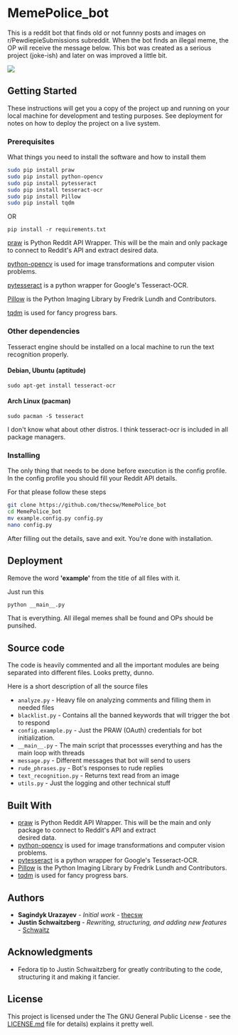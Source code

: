 # MemePolice_bot

This is a reddit bot that finds old or not funnny posts and images on r/PewdiepieSubmissions subreddit. When the bot finds an illegal meme, the OP will receive the message below. This bot was created as a serious project (joke-ish) and later on was improved a little bit. 

<img src="https://i.imgur.com/DFdBGql.png">

## Getting Started

These instructions will get you a copy of the project up and running on your local machine for development and testing purposes. See deployment for notes on how to deploy the project on a live system.

### Prerequisites

What things you need to install the software and how to install them

```bash
sudo pip install praw
sudo pip install python-opencv
sudo pip install pytesseract
sudo pip install tesseract-ocr
sudo pip install Pillow
sudo pip install tqdm
```

OR

```
pip install -r requirements.txt
```

[praw](https://github.com/praw-dev/praw) is Python Reddit API Wrapper. This will be the main and only package to connect to Reddit's API and extract desired data.

[python-opencv](https://pypi.python.org/pypi/opencv-python) is used for image transformations and computer vision problems.

[pytesseract](https://pypi.python.org/pypi/pytesseract) is a python wrapper for Google's Tesseract-OCR.

[Pillow](https://pillow.readthedocs.io/en/latest/) is the Python Imaging Library by Fredrik Lundh and Contributors.

[tqdm](https://pypi.python.org/pypi/tqdm) is used for fancy progress bars.

### Other dependencies

Tesseract engine should be installed on a local machine to run the text recognition properly.

#### Debian, Ubuntu (aptitude)
```
sudo apt-get install tesseract-ocr
```

#### Arch Linux (pacman)

```
sudo pacman -S tesseract
```

I don't know what about other distros. I think tesseract-ocr is included in all package managers.

### Installing

The only thing that needs to be done before execution is the config profile. In the config profile you should fill your Reddit API details.

For that please follow these steps

```bash
git clone https://github.com/thecsw/MemePolice_bot
cd MemePolice_bot
mv example.config.py config.py
nano config.py
```

After filling out the details, save and exit. You're done with installation.

## Deployment

Remove the word **'example'** from the title of all files with it.

Just run this

```bash
python __main__.py
```

That is everything. All illegal memes shall be found and OPs should be punsihed.

## Source code

The code is heavily commented and all the important modules are being separated into different files. Looks pretty, dunno.

Here is a short description of all the source files

- `analyze.py` - Heavy file on analyzing comments and filling them in needed files
- `blacklist.py` - Contains all the banned keywords that will trigger the bot to respond
- `config.example.py` - Just the PRAW (OAuth) credentials for bot initialization.
- `__main__.py` - The main script that processses everything and has the main loop with threads
- `message.py` - Different messages that bot will send to users
- `rude_phrases.py` - Bot's responses to rude replies
- `text_recognition.py` - Returns text read from an image
- `utils.py` - Just the logging and other technical stuff

## Built With

- [praw](https://github.com/praw-dev/praw) is Python Reddit API Wrapper. This will be the main and only package to connect to Reddit's API and extract \
desired data.
- [python-opencv](https://pypi.python.org/pypi/opencv-python) is used for image transformations and computer vision problems.
- [pytesseract](https://pypi.python.org/pypi/pytesseract) is a python wrapper for Google's Tesseract-OCR.
- [Pillow](https://pillow.readthedocs.io/en/latest/) is the Python Imaging Library by Fredrik Lundh and Contributors.
- [tqdm](https://pypi.python.org/pypi/tqdm) is used for fancy progress bars.

## Authors

- **Sagindyk Urazayev** - *Initial work* - [thecsw](https://github.com/thecsw)
- **Justin Schwaitzberg** - *Rewriting, structuring, and adding new features* - [Schwaitz](https://github.com/Schwaitz)

## Acknowledgments

 - Fedora tip to Justin Schwaitzberg for greatly contributing to the code, structuring it and making it fancier. 

## License

This project is licensed under the The GNU General Public License - see the [LICENSE.md](https://github.com/thecsw/MemePolice_bot/blob/master/LICENSE) file for details) explains it pretty well. 
